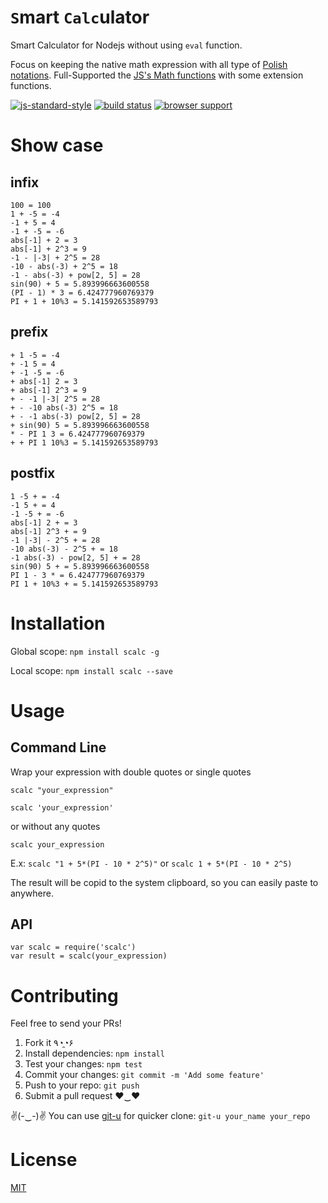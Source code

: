# `S`mart `Calc`ulator
Smart Calculator for Nodejs without using `eval` function.

Focus on keeping the native math expression with all type of [Polish notations](https://en.wikipedia.org/wiki/Polish_notation).
Full-Supported the [JS's Math functions](https://developer.mozilla.org/en/docs/Web/JavaScript/Reference/Global_Objects/Math) with some extension functions.

[![js-standard-style](https://cdn.rawgit.com/feross/standard/master/badge.svg)](https://github.com/feross/standard)
[![build status](https://secure.travis-ci.org/dominhhai/calculator.svg)](http://travis-ci.org/dominhhai/calculator)
[![browser support](https://ci.testling.com/dominhhai/calculator.png)](https://ci.testling.com/dominhhai/calculator)

# Show case
## infix
```
100 = 100
1 + -5 = -4
-1 + 5 = 4
-1 + -5 = -6
abs[-1] + 2 = 3
abs[-1] + 2^3 = 9
-1 - |-3| + 2^5 = 28
-10 - abs(-3) + 2^5 = 18
-1 - abs(-3) + pow[2, 5] = 28
sin(90) + 5 = 5.893996663600558
(PI - 1) * 3 = 6.424777960769379
PI + 1 + 10%3 = 5.141592653589793
```

## prefix
```
+ 1 -5 = -4
+ -1 5 = 4
+ -1 -5 = -6
+ abs[-1] 2 = 3
+ abs[-1] 2^3 = 9
+ - -1 |-3| 2^5 = 28
+ - -10 abs(-3) 2^5 = 18
+ - -1 abs(-3) pow[2, 5] = 28
+ sin(90) 5 = 5.893996663600558
* - PI 1 3 = 6.424777960769379
+ + PI 1 10%3 = 5.141592653589793
```

## postfix
```
1 -5 + = -4
-1 5 + = 4
-1 -5 + = -6
abs[-1] 2 + = 3
abs[-1] 2^3 + = 9
-1 |-3| - 2^5 + = 28
-10 abs(-3) - 2^5 + = 18
-1 abs(-3) - pow[2, 5] + = 28
sin(90) 5 + = 5.893996663600558
PI 1 - 3 * = 6.424777960769379
PI 1 + 10%3 + = 5.141592653589793
```

# Installation
Global scope:
`npm install scalc -g`

Local scope:
`npm install scalc --save`

# Usage
## Command Line
Wrap your expression with double quotes or single quotes

`scalc "your_expression"`

`scalc 'your_expression'`

or without any quotes

`scalc your_expression`

E.x: `scalc "1 + 5*(PI - 10 * 2^5)"` or `scalc 1 + 5*(PI - 10 * 2^5)`

The result will be copid to the system clipboard, so you can easily paste to anywhere.

## API
```
var scalc = require('scalc')
var result = scalc(your_expression)
```

# Contributing
Feel free to send your PRs!

1. Fork it ٩◔̯◔۶
2. Install dependencies: `npm install`
3. Test your changes: `npm test`
3. Commit your changes: `git commit -m 'Add some feature'`
4. Push to your repo: `git push`
5. Submit a pull request ♥‿♥

✌(-‿-)✌ You can use [git-u](https://www.npmjs.com/package/git-u) for quicker clone: `git-u your_name your_repo`

# License
[MIT](https://github.com/dominhhai/calculator/blob/master/LICENSE)
